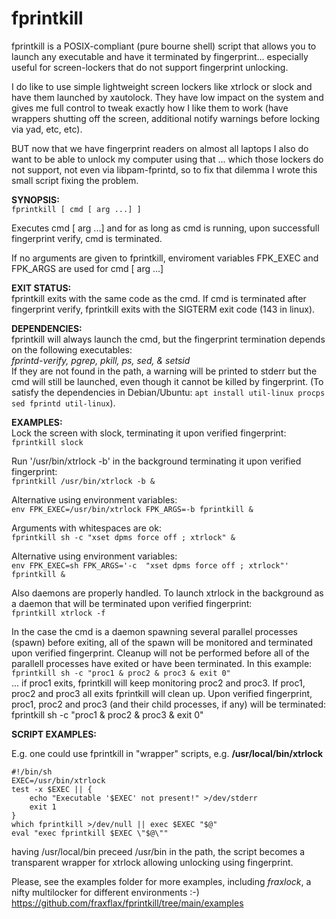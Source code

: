 # fprintkill
fprintkill is a POSIX-compliant (pure bourne shell) script that allows you to launch any executable and have it terminated by fingerprint... especially useful for screen-lockers that do not support fingerprint unlocking.

I do like to use simple lightweight screen lockers like xtrlock or slock and have them launched by xautolock. They have low impact on the system and gives me full control to tweak exactly how I like them to work (have wrappers shutting off the screen, additional notify warnings before locking via yad, etc, etc).

BUT now that we have fingerprint readers on almost all laptops I also do want to be able to unlock my computer using that ... which those lockers do not support, not even via libpam-fprintd, so to fix that dilemma I wrote this small script fixing the problem.

__SYNOPSIS:__ <br/>
`fprintkill [ cmd [ arg ...] ]`

Executes cmd [ arg ...] and for as long as cmd is running, upon successfull fingerprint verify, cmd is terminated.

If no arguments are given to fprintkill, enviroment variables FPK_EXEC and FPK_ARGS are used for cmd [ arg ...]

__EXIT STATUS:__ <br/>
fprintkill exits with the same code as the cmd.  If cmd is terminated after fingerprint verify, fprintkill exits with the SIGTERM exit code (143 in linux).

__DEPENDENCIES:__ <br/>
fprintkill will always launch the cmd, but the fingerprint termination depends on the following executables: <br />
_fprintd-verify, pgrep, pkill, ps, sed, & setsid_ <br />
If they are not found in the path, a warning will be printed to stderr but the cmd will still be launched, even though it cannot be killed by fingerprint. (To satisfy the dependencies in Debian/Ubuntu: `apt install util-linux procps sed fprintd util-linux`).

__EXAMPLES:__ <br/>
Lock the screen with slock, terminating it upon verified fingerprint: <br/>
`fprintkill slock`

Run '/usr/bin/xtrlock -b' in the background terminating it upon verified fingerprint: <br/>
`fprintkill /usr/bin/xtrlock -b &`

Alternative using environment variables: <br/>
`env FPK_EXEC=/usr/bin/xtrlock FPK_ARGS=-b fprintkill &`

Arguments with whitespaces are ok: <br/>
`fprintkill sh -c "xset dpms force off ; xtrlock" &`

Alternative using environment variables: <br/>
`env FPK_EXEC=sh FPK_ARGS='-c  "xset dpms force off ; xtrlock"' fprintkill &`

Also daemons are properly handled. To launch xtrlock in the background as a daemon that will be terminated upon verified fingerprint: <br/>
`fprintkill xtrlock -f`

 In the case the cmd is a daemon spawning several parallel processes (spawn) before exiting, all of the spawn will be monitored and terminated upon verified fingerprint. Cleanup will not be performed before all of the parallell processes have exited or have been terminated. In this example: <br/>
`fprintkill sh -c "proc1 & proc2 & proc3 & exit 0"` <br/>
 ... if proc1 exits, fprintkill will keep monitoring proc2 and proc3. If proc1, proc2 and proc3 all exits fprintkill will clean up. Upon verified fingerprint, proc1, proc2 and proc3 (and their child processes, if any) will be terminated: fprintkill sh -c "proc1 & proc2 & proc3 & exit 0"

__SCRIPT EXAMPLES:__ <br/>

E.g. one could use fprintkill in "wrapper" scripts, e.g. __/usr/local/bin/xtrlock__
```shell
#!/bin/sh
EXEC=/usr/bin/xtrlock
test -x $EXEC || { 
    echo "Executable '$EXEC' not present!" >/dev/stderr
    exit 1
}
which fprintkill >/dev/null || exec $EXEC "$@"
eval "exec fprintkill $EXEC \"$@\""
```
having /usr/local/bin preceed /usr/bin in the path, the script becomes a transparent wrapper for xtrlock allowing unlocking using fingerprint.

Please, see the examples folder for more examples, including _fraxlock_, a nifty multilocker for different environments :-) <br/>
https://github.com/fraxflax/fprintkill/tree/main/examples
